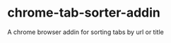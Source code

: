 chrome-tab-sorter-addin
=======================

A chrome browser addin for sorting tabs by url or title
